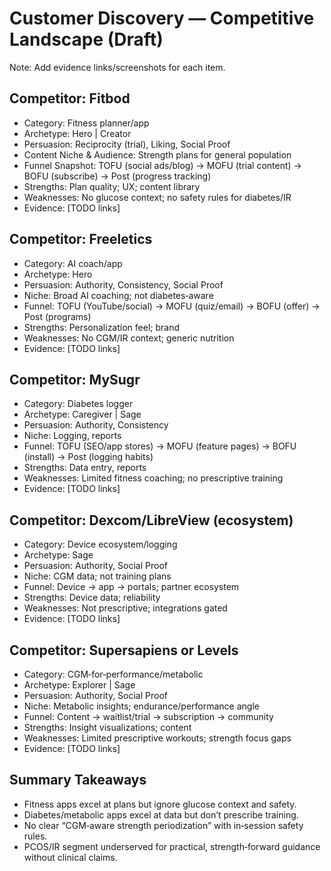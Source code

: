# Customer Discovery — Competitive Landscape (Draft)

Note: Add evidence links/screenshots for each item.

## Competitor: Fitbod
- Category: Fitness planner/app
- Archetype: Hero | Creator
- Persuasion: Reciprocity (trial), Liking, Social Proof
- Content Niche & Audience: Strength plans for general population
- Funnel Snapshot: TOFU (social ads/blog) → MOFU (trial content) → BOFU (subscribe) → Post (progress tracking)
- Strengths: Plan quality; UX; content library
- Weaknesses: No glucose context; no safety rules for diabetes/IR
- Evidence: [TODO links]

## Competitor: Freeletics
- Category: AI coach/app
- Archetype: Hero
- Persuasion: Authority, Consistency, Social Proof
- Niche: Broad AI coaching; not diabetes‑aware
- Funnel: TOFU (YouTube/social) → MOFU (quiz/email) → BOFU (offer) → Post (programs)
- Strengths: Personalization feel; brand
- Weaknesses: No CGM/IR context; generic nutrition
- Evidence: [TODO links]

## Competitor: MySugr
- Category: Diabetes logger
- Archetype: Caregiver | Sage
- Persuasion: Authority, Consistency
- Niche: Logging, reports
- Funnel: TOFU (SEO/app stores) → MOFU (feature pages) → BOFU (install) → Post (logging habits)
- Strengths: Data entry, reports
- Weaknesses: Limited fitness coaching; no prescriptive training
- Evidence: [TODO links]

## Competitor: Dexcom/LibreView (ecosystem)
- Category: Device ecosystem/logging
- Archetype: Sage
- Persuasion: Authority, Social Proof
- Niche: CGM data; not training plans
- Funnel: Device → app → portals; partner ecosystem
- Strengths: Device data; reliability
- Weaknesses: Not prescriptive; integrations gated
- Evidence: [TODO links]

## Competitor: Supersapiens or Levels
- Category: CGM‑for‑performance/metabolic
- Archetype: Explorer | Sage
- Persuasion: Authority, Social Proof
- Niche: Metabolic insights; endurance/performance angle
- Funnel: Content → waitlist/trial → subscription → community
- Strengths: Insight visualizations; content
- Weaknesses: Limited prescriptive workouts; strength focus gaps
- Evidence: [TODO links]

## Summary Takeaways
- Fitness apps excel at plans but ignore glucose context and safety.
- Diabetes/metabolic apps excel at data but don’t prescribe training.
- No clear “CGM‑aware strength periodization” with in‑session safety rules.
- PCOS/IR segment underserved for practical, strength‑forward guidance without clinical claims.

